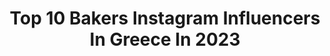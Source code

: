 ---
title: Top 10 Bakers Instagram Influencers In Greece In 2023
description: >-
  Find top bakers Instagram influencers in Greece in 2023. Most popular hashtags: #nature #biker #photography #ktm.
platform: Instagram
hits: 22
text_top: Discover the top-rated Instagram accounts on inBeat.
text_bottom: inBeat holds 22 Instagram influencers like this in Greece for you to collaborate.
profiles:
  - username: "akamatra"
    fullname: >-
      Akamatra | Blogger Crafter Mom
    bio: >-
      Maro (she/her) Always making something Crochet | Knit | Crafts | Books @book.arw Vegetarian recipes Biochemist PhD Gentle parenting
    location: "Greece"
    followers: 16865
    engagement: 212
    commentsToLikes: 0.350028
    id: ckf5wdp51rq420j237g3mwu7j
    verified: false
    hashtags: "#stickning, #crochetfun, #knittingaddict, #booknerd"
  - username: "_arrens"
    fullname: >-
      𝐀𝐫𝐫𝐞𝐧𝐬 | 𝐊𝐮𝐩𝐚𝐧𝐠
    bio: >-
      𝐓𝐫𝐚𝐯𝐞𝐥 𝐏𝐡𝐨𝐭𝐨𝐠𝐫𝐚𝐩𝐡𝐞𝐫 | 𝐒𝐎𝐍𝐘 α6000
    location: "Greece"
    followers: 4079
    engagement: 1147
    commentsToLikes: 0.207220
    id: ckapb0hmiy60k0i78kvd7req1
    verified: false
    hashtags: "#magazine35mm, #ourplanetdaily, #nature, #stayandwander"
  - username: "red._.dragon__"
    fullname: >-
      ᴛʀᴀᴠᴇʟ | ʟɪғᴇsᴛʏʟᴇ | ᴇxᴘʟᴏʀᴇ
    bio: >-
      🌻 тяαvεℓℓεя 🌻 🃏 ● vя 46 ιsнтαм ♥ ● @club___46 👑 ● @exmanics ● ρнσтσgяαρнεя ● ℓαη∂ε∂ ση 11 sερ 🎂
    location: "Greece"
    followers: 6113
    engagement: 1304
    commentsToLikes: 0.125674
    id: ck9wi4n500q020j78fk8vt4f3
    verified: false
    hashtags: "#livetoride, #dominar400, #wandering, #pdarmy"
  - username: "kyat.berry"
    fullname: >-
      🇮 🇼 🇦  🇰 🇾 🇦 🇹  ♥️
    bio: >-
      . ❂ ᎻᎪᏢᏢᏆΝᎬՏՏ ᏆՏ Ꭺ ᏔᎪᎽ ϴҒ ͲᎡᎪᏙᎬᏞ ❣️ . ❂ ᏦᏞ 30 🌴 . ❂ ᏆΝҒᏞႮᎬΝᏟᎬᎡ 🤙 . ❂ ᏢᎻϴͲϴᎻϴᏞᏆᏟ 📸 . ❂ ᎬХᏢᏞϴᎡᎬ 🌎
    location: "Greece"
    followers: 15200
    engagement: 2740
    commentsToLikes: 0.032007
    id: ckaosl86ary8o0i780xd9b0la
    verified: false
    hashtags: ""
  - username: "the.musicboy"
    fullname: >-
      Rithu RK
    bio: >-
      ᴄʟᴀssʏ ᴀɴᴅ ᴀ ʙɪᴛ ʙᴀᴅ ᴀssʏ 💫 ᴛʜɪs ɪs ᴡʜᴏ I ᴀᴍ ! 😈
    location: "Greece"
    followers: 3308
    engagement: 4127
    commentsToLikes: 0.046489
    id: ckaozmvvmmk2a0i78836m3fy1
    verified: false
    hashtags: "#kawasaki, #komban, #venom, #mrkomban"
  - username: "the_track_bred"
    fullname: >-
      ᴛʜᴇ_ᴛʀᴀᴄᴋ_ʙʀᴇᴅ /KTM BIKER🌼🌼
    bio: >-
      ⚫κτм ℓονєя ⚫ οϲτοϐєя 24 ⚫ τяιρ ℓιƒє ⚫42 ℓονєr ⚫ϐικє ®️©️2οο. ⚫🅺🅾🅲🅷🅸 🤘
    location: "Greece"
    followers: 11086
    engagement: 1382
    commentsToLikes: 0.052950
    id: ck5bxpavpo5qh0i11gsycu549
    verified: false
    hashtags: "#bhfyp, #explore, #keralagram, #skyporn"
  - username: "nikos.tzagarakis"
    fullname: >-
      Nick Tzagarakis 🇬🇷
    bio: >-
      Menu Creator Pastry Consulting Chef Gelato Consulting Consulting Enquiries/Promotions/Collaborations/Masterclass Athens Greece 🇬🇷
    location: "Greece"
    followers: 67621
    engagement: 253
    commentsToLikes: 0.013929
    id: ck5ciiocwspqs0i119v72urhi
    verified: false
    hashtags: "#prayforgreece, #foodphotography, #sweets, #christmasfeels"
  - username: "apostolis_mic"
    fullname: >-
      Alphamic |Streetstyler
    bio: >-
      Your boy 👨🏽 from next door 🏆| 1st 🇬🇷 streetstyler 👨| 6 yrs Digital Marketing ⭐| Content creator 💻| 📸 /editor 📍| Kallithea 💼| Mail for business
    location: "Greece"
    followers: 20884
    engagement: 1181
    commentsToLikes: 0.190310
    id: ck5pviqi9i2me0i11kofw0k6l
    verified: false
    hashtags: "#apriliaracing, #greekvibes, #suitstyle, #greekblogger"
  - username: "zoevassileiou"
    fullname: >-
      Zoi Vasileiou
    bio: >-
      My only profile ✨ Mechanical & Environmental Engineer 🛠⚙ Passionate about travels ✈️
    location: "Greece"
    followers: 133971
    engagement: 334
    commentsToLikes: 1.132415
    id: ck8tdo1is442u0j788sk3slkp
    verified: false
    hashtags: "#jewelrydesigner, #bags, #bagoftheday, #jewelryaddict"
  - username: "korina_koumantaki"
    fullname: >-
      Korina Koumantaki
    bio: >-
      Style addict In search for beautiful things,places,people. Wife&mother of 3 Contact me 📩 Do not waste any day of your life!🎀💖💝
    location: "Greece"
    followers: 5644
    engagement: 993
    commentsToLikes: 0.141864
    id: ck13b37v3tg910i192ek9jjid
    verified: false
    hashtags: "#vacationmode, #greekislands, #holidaysingreece, #kythnos"
---